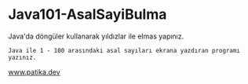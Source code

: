 # Java101-AsalSayiBulma

Java'da döngüler kullanarak yıldızlar ile elmas yapınız.

    Java ile 1 - 100 arasındaki asal sayıları ekrana yazdıran programı yazınız.

    
www.patika.dev

